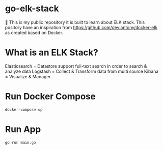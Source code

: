 # go-elk-stack
:fries: This is my public repository it is built to learn about ELK stack. This pository have an inspiration from https://github.com/deviantony/docker-elk as created based on Docker.

# What is an ELK Stack?
Elasticsearch = Datastore support full-text search in order to search & analyze data
Logstash = Collect & Transform data from multi source
Kibana = Visualize & Manager
# Run Docker Compose
```sh
docker-compose up
```

# Run App
```sj
go run main.go
```